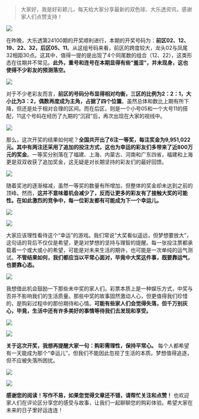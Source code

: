
> 大家好，我是好彩颖儿，每天给大家分享最新的双色球、大乐透资讯，感谢家人们点赞支持！


![](https://cdn.jsdelivr.net/gh/wangwenjie1314/PicCDN/2024-8-29/1724893366874-image.png)


在昨晚，大乐透第24100期的开奖顺利进行，本期的开奖号码为：**前区02、12、19、22、32，后区05、11**。从这组号码来看，前区的跨度较大，龙头02与凤尾32相距30点。这其中，值得一提的是出现了4个同尾数的组合（12、22），这类形态在往期并不常见。**此外，重号和连号在本期显得有些“羞涩”，并未现身，这也使得不少彩友的预测落空。**


![](https://cdn.jsdelivr.net/gh/wangwenjie1314/PicCDN/2024-8-29/1724893220962-image.png)

对于不少老彩友而言，**前区的号码分布显得相对均衡，三区的比例为2：2：1，大小比为3：2，偶数再度成为主角，占据了四个位置**。虽然总体和数比上期有所下降，但还是处于相对合理的区间。而在后区，则是一个小号05和一个大号11的搭配，11这个号码在经历了九期的“沉寂”后，再次出现在大家的视线中。


![](https://cdn.jsdelivr.net/gh/wangwenjie1314/PicCDN/2024-8-29/1724893415557-image.png)



那么，这次开奖的结果如何呢？**全国共开出了6注一等奖，每注奖金为9,951,022元。其中有两注还采用了追加的投注方式，这也为幸运的彩友们多带来了近800万元的奖金**。一等奖分别落在了福建、上海、内蒙古、河南和广东四省，福建和上海更是双双收获了追加奖金，这无疑是对长期坚持的彩友们的最好回馈。


![](https://cdn.jsdelivr.net/gh/wangwenjie1314/PicCDN/2024-8-29/1724893401801-image.png)


随着奖池的逐渐缩减，虽然一等奖的数量有所增加，但整体的奖金却未达到之前的顶峰。然而，**这并不意味着机会减少了，反而让更多的彩友有了接触大奖的可能性。在如此激烈的竞争中，每一位彩友都有可能成为下一个幸运儿。**


![](https://cdn.jsdelivr.net/gh/wangwenjie1314/PicCDN/2024-8-29/1724893433127-image.png)

![](https://cdn.jsdelivr.net/gh/wangwenjie1314/PicCDN/2024-8-29/1724893443548-image.png)


大家应该理性看待这个“幸运”的游戏。我们常说“大奖看似遥远，但梦想要放大”，这句话的背后不仅仅是希望，更是对梦想的坚持与理智的提醒。每一张投注票都承载着一个或大或小的希望，可能是对未来生活的期许，也可能是一次单纯的运气测试。**不管结果如何，我们都应当以平常心面对，毕竟中大奖这件事，既要靠运气，也要靠心态。**

![](https://cdn.jsdelivr.net/gh/wangwenjie1314/PicCDN/2024-8-29/1724893186192-image.png)

我想借此机会鼓励一下那些未中奖的家人们。彩票本质上是一种娱乐方式，中奖与否并不影响我们的生活质量。那些中奖的故事固然激动人心，但更值得我们珍惜的，是购彩过程中的那份期待和心情。**可能有些家人们会觉得失落，但千万别灰心，毕竟，生活中还有许多美好的事情等待我们去发现和享受。**

![](https://cdn.jsdelivr.net/gh/wangwenjie1314/PicCDN/2024-8-29/1724893497542-image.png)


![](https://cdn.jsdelivr.net/gh/wangwenjie1314/PicCDN/2024-8-29/1724893481034-image.png)


**关于这次开奖，我想再提醒大家一句：购彩需理性，保持平常心。** 每个人都希望有一天能成为那个“幸运儿”，但我们不能因此忽视了生活的本质。梦想值得追逐，但不应被失落所困扰。


![](https://cdn.jsdelivr.net/gh/wangwenjie1314/PicCDN/2024-8-29/1724893539647-image.png)

![](https://cdn.jsdelivr.net/gh/wangwenjie1314/PicCDN/2024-8-29/1724893573906-image.png)


**感谢您的阅读！写作不易，如果您觉得文章还不错，请帮忙关注和点赞！** 也欢迎家人们在评论区分享您的感受与故事，让我们一起聊聊您的购彩体验。希望大家在未来的日子里好运连连！







